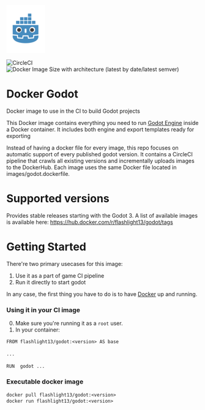<img src="https://github.com/FlashLight13/DockerGodot/blob/main/logo/icon.png" width="20%"/>

![CircleCI](https://img.shields.io/circleci/build/github/FlashLight13/DockerGodot/release)
![Docker Image Size with architecture (latest by date/latest semver)](https://img.shields.io/docker/image-size/flashlight13/godot)

# Docker Godot
Docker image to use in the CI to build Godot projects

This Docker image contains everything you need to run [Godot Engine](https://godotengine.org/) inside a Docker container. It includes both engine and export templates ready for exporting

Instead of having a docker file for every image, this repo focuses on automatic support of every published godot version. It contains a CircleCI pipeline that crawls all existing versions and incrementally uploads images to the DockerHub. Each image uses the same Docker file located in images/godot.dockerfile.

# Supported versions
Provides stable releases starting with the Godot 3. A list of available images is available here:
https://hub.docker.com/r/flashlight13/godot/tags

# Getting Started
There're two primary usecases for this image:
1) Use it as a part of game CI pipeline
2) Run it directly to start godot

In any case, the first thing you have to do is to have [Docker](https://www.docker.com/) up and running.

### Using it in your CI image
0) Make sure you're running it as a `root` user.
1) In your container:
```
FROM flashlight13/godot:<version> AS base

...

RUN  godot ...
```
### Executable docker image
```
docker pull flashlight13/godot:<version>
docker run flashlight13/godot:<version>
```
